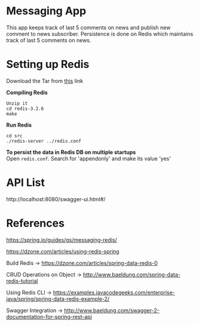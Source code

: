# Messaging App
This app keeps track of last 5 comments on news and publish new comment to news subscriber. Persistence is done on Redis which maintains track of last 5 comments on news.

# Setting up Redis
Download the Tar from [this](http://download.redis.io/releases/redis-3.2.6.tar.gz) link

**Compiling Redis**
```
Unzip it  
cd redis-3.2.6  
make
```

**Run Redis**
```
cd src  
./redis-server ../redis.conf
```

**To persist the data in Redis DB on multiple startups**  
Open ``` redis.conf ```. Search for 'appendonly' and make its value 'yes'  

# API List
http://localhost:8080/swagger-ui.html#/


# References
https://spring.io/guides/gs/messaging-redis/

https://dzone.com/articles/using-redis-spring

Build Redis ->  https://dzone.com/articles/spring-data-redis-0

CRUD Operations on Object -> http://www.baeldung.com/spring-data-redis-tutorial

Using Redis CLI -> https://examples.javacodegeeks.com/enterprise-java/spring/spring-data-redis-example-2/

Swagger Integration -> http://www.baeldung.com/swagger-2-documentation-for-spring-rest-api  
